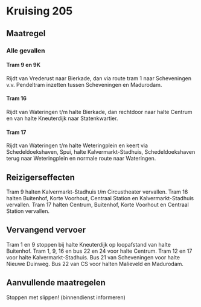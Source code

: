 # Kruising 205
## Maatregel
### Alle gevallen

#### Tram 9 en 9K
Rijdt van Vrederust naar Bierkade, dan via route tram 1 naar Scheveningen v.v. 
Pendeltram inzetten tussen Scheveningen en Madurodam.

#### Tram 16
Rijdt van Wateringen t/m halte Bierkade, dan rechtdoor naar halte Centrum en van halte Kneuterdijk naar Statenkwartier.

#### Tram 17
Rijdt van Wateringen t/m halte Weteringplein en keert via Schedeldoekshaven, Spui, halte Kalvermarkt-Stadhuis, Schedeldoekshaven terug naar Weteringplein en normale route naar Wateringen.

## Reizigerseffecten
Tram 9 halten Kalvermarkt-Stadhuis t/m Circustheater vervallen.
Tram 16 halten Buitenhof, Korte Voorhout, Centraal Station en Kalvermarkt-Stadhuis vervallen.
Tram 17 halten Centrum, Buitenhof, Korte Voorhout en Centraal Station vervallen.

## Vervangend vervoer
Tram 1 en 9 stoppen bij halte Kneuterdijk op loopafstand van halte Buitenhof.
Tram 1, 9, 16 en bus 22 en 24 voor halte Centrum.
Tram 12 en 17 voor halte Kalvermarkt-Stadhuis.
Bus 21 van Scheveningen voor halte Nieuwe Duinweg.
Bus 22 van CS voor halten Malieveld en Madurodam.

## Aanvullende maatregelen
Stoppen met  slippen! (binnendienst informeren)
